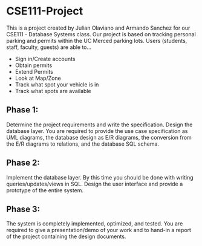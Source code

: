 # CSE111-Project
This is a project created by Julian Olaviano and Armando Sanchez for our CSE111 - Database Systems class. Our project is 
based on tracking personal parking and permits within the UC Merced parking lots. Users (students, staff, faculty, guests) are able to…
- Sign in/Create accounts
- Obtain permits
- Extend Permits
- Look at Map/Zone
- Track what spot your vehicle is in
- Track what spots are available

## Phase 1: 
Determine the project requirements and write the specification. Design the database layer. You are required to provide the use case specification as 
UML diagrams, the database design as E/R diagrams, the conversion from the E/R diagrams to relations, and the database SQL schema.

## Phase 2: 
Implement the database layer. By this time you should be done with writing queries/updates/views in SQL. Design the user interface and provide a 
prototype of the entire system.

## Phase 3:
The system is completely implemented, optimized, and tested. You are required to give a presentation/demo of your work and to hand-in a report of 
the project containing the design documents.
